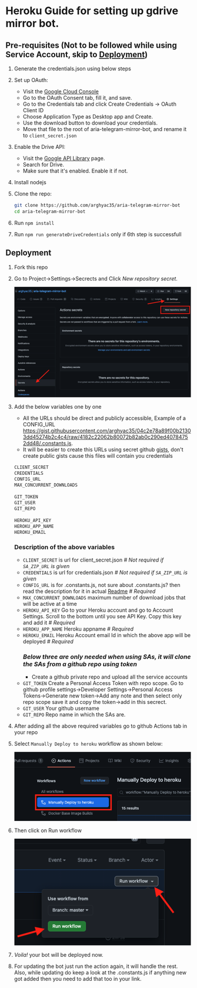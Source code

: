 # Heroku Guide for setting up gdrive mirror bot.

## Pre-requisites (Not to be followed while using Service Account, skip to [Deployment](#Deployment))

1. Generate the credentials.json using below steps

2. Set up OAuth:

   * Visit the [Google Cloud Console](https://console.developers.google.com/apis/credentials)
   * Go to the OAuth Consent tab, fill it, and save.
   * Go to the Credentials tab and click Create Credentials -> OAuth Client ID
   * Choose Application Type as Desktop app and Create.
   * Use the download button to download your credentials.
   * Move that file to the root of aria-telegram-mirror-bot, and rename it to `client_secret.json`

3. Enable the Drive API:

   * Visit the [Google API Library](https://console.developers.google.com/apis/library) page.
   * Search for Drive.
   * Make sure that it's enabled. Enable it if not.

4. Install nodejs

5. Clone the repo:

   ```bash
   git clone https://github.com/arghyac35/aria-telegram-mirror-bot
   cd aria-telegram-mirror-bot
   ```

6. Run `npm install`

7. Run `npm run generateDriveCredentials` only if 6th step is successfull

## Deployment

1. Fork this repo

2. Go to Project->Settings->Secrects and Click *New repository secret*.

	![Example Manually Deploy to heroku](.github/secrets.png?raw=true)

3. Add the below variables one by one

	* All the URLs should be direct and publicly accessible, Example of a CONFIG_URL https://gist.githubusercontent.com/arghyac35/04c2e78a89f00b21303dd45274b2c4c4/raw/4182c22062b80072b82ab0c290ed40784752dd48/.constants.js.
	* It will be easier to create this URLs using secret github [gists](https://gist.github.com/), don't create public gists cause this files will contain you credentials
	```
	CLIENT_SECRET
	CREDENTIALS							
	CONFIG_URL
	MAX_CONCURRENT_DOWNLOADS

	GIT_TOKEN
	GIT_USER
	GIT_REPO

	HEROKU_API_KEY
	HEROKU_APP_NAME
	HEROKU_EMAIL
	```
	### Description of the above variables
	* `CLIENT_SECRET` is url for client_secret.json *# Not required if `SA_ZIP_URL` is given*
	* `CREDENTIALS` is url for credentials.json *# Not required if `SA_ZIP_URL` is given*
	* `CONFIG_URL` is for .constants.js, not sure about .constants.js? then read the description for it in actual [Readme](README.md) *# Required*
	* `MAX_CONCURRENT_DOWNLOADS` maximum number of download jobs that will be active at a time
	* `HEROKU_API_KEY` Go to your Heroku account and go to Account Settings. Scroll to the bottom until you see API Key. Copy this key and add it *# Required*
	* `HEROKU_APP_NAME` Heroku appname *# Required*
	* `HEROKU_EMAIL` Heroku Account email Id in which the above app will be deployed *# Required*
		### _Below three are only needed when using SAs, it will clone the SAs from a github repo using token_
		- Create a github private repo and upload all the service accounts
	* `GIT_TOKEN` Create a Personal Access Token with repo scope. Go to github profile settings->Developer Settings->Personal Access Tokens->Generate new token->Add any note and then select only repo scope save it and copy the token->add in this secrect.
	* `GIT_USER` Your github username
	* `GIT_REPO` Repo name in which the SAs are.

4. After adding all the above required variables go to github Actions tab in your repo
5. Select `Manually Deploy to heroku` workflow as shown below:

	![Example Manually Deploy to heroku](.github/manually_deploy_workflow.png?raw=true)

6. Then click on Run workflow

	![Run workflow](.github/run_workflow.png?raw=true)

7. _Voila!_ your bot will be deployed now.

8. For updating the bot just run the action again, it will handle the rest. Also, while updating do keep a look at the .constants.js if anything new got added then you need to add that too in your link.